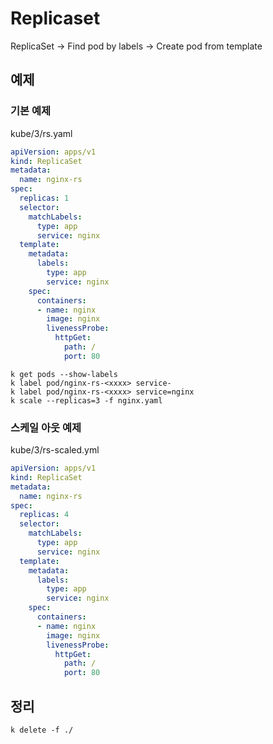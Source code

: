 # Replicaset

ReplicaSet -> Find pod by labels -> Create pod from template

## 예제

### 기본 예제

kube/3/rs.yaml

```yaml
apiVersion: apps/v1
kind: ReplicaSet
metadata:
  name: nginx-rs
spec:
  replicas: 1
  selector:
    matchLabels:
      type: app
      service: nginx
  template:
    metadata:
      labels:
        type: app
        service: nginx
    spec:
      containers:
      - name: nginx
        image: nginx
        livenessProbe:
          httpGet:
            path: /
            port: 80
```

```
k get pods --show-labels
k label pod/nginx-rs-<xxxx> service-
k label pod/nginx-rs-<xxxx> service=nginx
k scale --replicas=3 -f nginx.yaml
```

### 스케일 아웃 예제

kube/3/rs-scaled.yml

```yaml
apiVersion: apps/v1
kind: ReplicaSet
metadata:
  name: nginx-rs
spec:
  replicas: 4
  selector:
    matchLabels:
      type: app
      service: nginx
  template:
    metadata:
      labels:
        type: app
        service: nginx
    spec:
      containers:
      - name: nginx
        image: nginx
        livenessProbe:
          httpGet:
            path: /
            port: 80
```


## 정리

```
k delete -f ./
```
